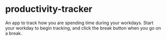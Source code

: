# productivity-tracker
An app to track how you are spending time during your workdays. Start your workday to begin tracking, and click the break button when you go on a break.
